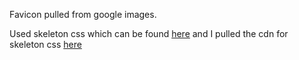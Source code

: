 Favicon pulled from google images.

Used skeleton css which can be found [here](http://getskeleton.com/) and I pulled the cdn for skeleton css [here](https://cdnjs.com/libraries/skeleton)